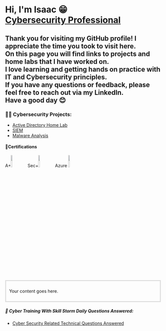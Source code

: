 <h1>Hi, I'm Isaac 😁  <br/> <a href="https://www.linkedin.com/in/isaacperez533/">Cybersecurity Professional</a></h1>
<h2>
Thank you for visiting my GitHub profile! I appreciate the time you took to visit here. <br/>On this page you will find links to projects and home labs that I have worked on. <br/>I love learning and getting hands on practice with IT and Cybersecurity principles. <br/>If you have any questions or feedback, please feel free to reach out via my LinkedIn.<br/> Have a good day 😊
  

  
  
  
  <h3>👨‍💻 Cybersecurity Projects:</h3>


  - [Active Directory Home Lab](https://github.com/IsaacPerezCyber/Active-Directory-Lab)
  - [SIEM]()
  - [Malware Analysis]()


<h4> 📃Certifications</h4>

<p align="left">
  A+<img src="https://i.imgur.com/hYqoLYq.png" height="10%" width="10%" />
  Sec+<img src="https://i.imgur.com/ad5SWeJ.png" height="10%" width="10%" />
  Azure <img src="https://i.imgur.com/ad5SWeJ.png" height="10%" width="10%" />
</p>

<div style="border: 3px solid #ddd; padding: 10px;">

Your content goes here.

</div>





<h5> 🤖 Cyber Training With Skill Storm Daily Questions Answered:</h5>


- [Cyber Security Related Technical Questions Answered](https://github.com/IsaacPerezCyber/Cyber-Training)

